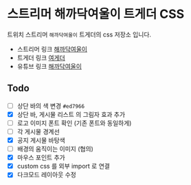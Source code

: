 # 스트리머 해까닥여울이 트게더 CSS
트위치 스트리머 `해까닥여울이` 트게더의 css 저장소 입니다.
* 스트리머 링크 [해까닥여울이](https://www.twitch.tv/yeo_ul)
* 트게더 링크 [여게더](https://tgd.kr/s/yeo_ul)
* 유튜브 링크 [해까닥여울이](https://www.youtube.com/channel/UCxmL6G2XAqB0EpQUwRPRqiw)

## Todo
- [ ] 상단 바의 색 변경 `#ed7966` 
- [x] 상단 바, 게시물 리스트 의 그림자 효과 추가 
- [ ] 로고 이미지 폰트 확인 (기존 폰트와 동일하게)
- [ ] 각 게시물 경계선 
- [x] 공지 게시물 바탕색 
- [ ] 배경의 움직이는 이미지 (협의)
- [x] 마우스 포인트 추가
- [x] custom css 를 외부 import 로 연결 
- [x] 다크모드 레이아웃 수정 
